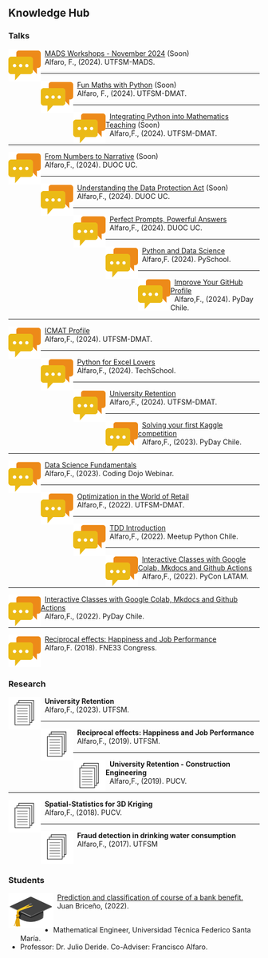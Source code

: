 ## Knowledge Hub



### Talks

<p>
<a href="https://fralfaro.github.io/MADS-Workshops/">
    <img src="../../images/research/talk.png"
      style="float:left; width:65px; height:65px;">
</a>
<span style="vertical-align:bottom">
&nbsp <a href="https://fralfaro.github.io/MADS-Workshops/">MADS Workshops - November 2024</a> (Soon)<br>
&nbsp Alfaro, F., (2024). UTFSM-MADS.
</span>
</p>

<hr size="30">

<p>
<a href="https://fralfaro.github.io/DMAT-SJ-Olimpiadas/">
    <img src="../../images/research/talk.png"
      style="float:left; width:65px; height:65px;">
</a>
<span style="vertical-align:bottom">
&nbsp <a href="https://fralfaro.github.io/DMAT-SJ-Olimpiadas/">Fun Maths with Python</a> (Soon)<br>
&nbsp Alfaro, F., (2024). UTFSM-DMAT.
</span>
</p>

<hr size="30">

<p>
<a href="https://fralfaro.github.io/DMAT-SJ-Olimpiadas/">
    <img src="../../images/research/talk.png"
      style="float:left; width:65px; height:65px;">
</a>
<span style="vertical-align:bottom">
&nbsp <a href="https://fralfaro.github.io/DMAT-SJ-Olimpiadas/">Integrating Python into Mathematics Teaching</a> (Soon)<br>
&nbsp  Alfaro,F., (2024). UTFSM-DMAT.
</span>
</p>

<hr size="30">


<p>
<a href="https://github.com/Seth-Nut/resources/tree/main/files">
    <img src="../../images/research/talk.png"
      style="float:left; width:65px; height:65px;">
</a>
<span style="vertical-align:bottom">
&nbsp <a href="https://github.com/Seth-Nut/resources/tree/main/files">From Numbers to Narrative</a> (Soon)<br>
&nbsp  Alfaro,F., (2024). DUOC UC.
</span>
</p>

<hr size="30">


<p>
<a href="https://github.com/Seth-Nut/resources/tree/main/files">
    <img src="../../images/research/talk.png"
      style="float:left; width:65px; height:65px;">
</a>
<span style="vertical-align:bottom">
&nbsp <a href="https://github.com/Seth-Nut/resources/tree/main/files">Understanding the Data Protection Act</a> (Soon)<br>
&nbsp  Alfaro,F., (2024). DUOC UC.
</span>
</p>

<hr size="30">


<p>
<a href="https://github.com/Seth-Nut/resources/blob/main/files/2024_09_13_chatgpt.pdf">
    <img src="../../images/research/talk.png"
      style="float:left; width:65px; height:65px;">
</a>
<span style="vertical-align:bottom">
&nbsp <a href="https://github.com/Seth-Nut/resources/blob/main/files/2024_09_13_chatgpt.pdf">Perfect Prompts, Powerful Answers</a><br>
&nbsp  Alfaro,F., (2024). DUOC UC.
</span>
</p>

<hr size="30">


<p>
<a href="https://pyschool.cl/">
    <img src="../../images/research/talk.png"
      style="float:left; width:65px; height:65px;">
</a>
<span style="vertical-align:bottom">
&nbsp <a href="https://pyschool.cl/">Python and Data Science</a> <br>
&nbsp  Alfaro,F. (2024). PySchool.

</span>
</p>

<hr size="30">


<p>
<a href="https://github.com/fralfaro/portfolio/blob/main/docs/files/talks/PyDayChile2024_talk.pdf">
    <img src="../../images/research/talk.png"
      style="float:left; width:65px; height:65px;">
</a>
<span style="vertical-align:bottom">
&nbsp <a href="https://github.com/fralfaro/portfolio/blob/main/docs/files/talks/PyDayChile2024_talk.pdf">Improve Your GitHub Profile</a> <br>
&nbsp  Alfaro,F., (2024). PyDay Chile.
</span>
</p>

<hr size="30">

<p>
<a href="https://github.com/fralfaro/portfolio/blob/main/docs/files/talks/icmat_intro.pdf">
    <img src="../../images/research/talk.png"
      style="float:left; width:65px; height:65px;">
</a>
<span style="vertical-align:bottom">
&nbsp <a href="https://github.com/fralfaro/portfolio/blob/main/docs/files/talks/icmat_intro.pdf">ICMAT Profile</a> <br>
&nbsp  Alfaro,F., (2024). UTFSM-DMAT.
</span>
</p>

<hr size="30">

<p>
<a href="https://github.com/fralfaro/portfolio/blob/main/docs/files/talks/python_excel.pdf">
    <img src="../../images/research/talk.png"
      style="float:left; width:65px; height:65px;">
</a>
<span style="vertical-align:bottom">
&nbsp <a href="https://github.com/fralfaro/portfolio/blob/main/docs/files/talks/python_excel.pdf">Python for Excel Lovers</a> <br>
&nbsp  Alfaro,F., (2024). TechSchool.
</span>
</p>

<hr size="30">


<p>
<a href="https://github.com/fralfaro/portfolio/blob/main/docs/files/talks/MAT283_2024S1_talk.pdf">
    <img src="../../images/research/talk.png"
      style="float:left; width:65px; height:65px;">
</a>
<span style="vertical-align:bottom">
&nbsp <a href="https://github.com/fralfaro/portfolio/blob/main/docs/files/talks/MAT283_2024S1_talk.pdf">University Retention</a> <br>
&nbsp  Alfaro,F., (2024). UTFSM-DMAT.
</span>
</p>

<hr size="30">

<p>
<a href="https://github.com/fralfaro/portfolio/blob/main/docs/files/talks/PyDayChile2023_talk.pdf">
    <img src="../../images/research/talk.png"
      style="float:left; width:65px; height:65px;">
</a>
<span style="vertical-align:bottom">
&nbsp <a href="https://github.com/fralfaro/portfolio/blob/main/docs/files/talks/PyDayChile2023_talk.pdf">Solving your first Kaggle competition</a> <br>
&nbsp  Alfaro,F., (2023). PyDay Chile.
</span>
</p>

<hr size="30">

<p>
<a href="https://github.com/fralfaro/portfolio/blob/main/docs/files/talks/cd_intro_ds_talk.pdf">
    <img src="../../images/research/talk.png"
      style="float:left; width:65px; height:65px;">
</a>
<span style="vertical-align:bottom">
&nbsp <a href="https://github.com/fralfaro/portfolio/blob/main/docs/files/talks/cd_intro_ds_talk.pdf">Data Science Fundamentals</a> <br>
&nbsp  Alfaro,F., (2023). Coding Dojo Webinar.
</span>
</p>

<hr size="30">

<p>
<a href="https://github.com/fralfaro/portfolio/blob/main/docs/files/talks/workshop_optimization_talk.pdf">
    <img src="../../images/research/talk.png"
      style="float:left; width:65px; height:65px;">
</a>
<span style="vertical-align:bottom">
&nbsp <a href="https://github.com/fralfaro/portfolio/blob/main/docs/files/talks/workshop_optimization_talk.pdf">Optimization in the World of Retail</a> <br>
&nbsp  Alfaro,F., (2022). UTFSM-DMAT.
</span>
</p>

<hr size="30">

<p>
<a href="https://github.com/fralfaro/portfolio/blob/main/docs/files/talks/MeetupPythonChile_20220929_talk.pdf">
    <img src="../../images/research/talk.png"
      style="float:left; width:65px; height:65px;">
</a>
<span style="vertical-align:bottom">
&nbsp <a href="https://github.com/fralfaro/portfolio/blob/main/docs/files/talks/MeetupPythonChile_20220929_talk.pdf">TDD Introduction</a> <br>
&nbsp  Alfaro,F., (2022). Meetup Python Chile.
</span>
</p>

<hr size="30">

<p>
<a href="https://github.com/fralfaro/portfolio/blob/main/docs/files/talks/PyConLatam2022_talk.pdf">
    <img src="../../images/research/talk.png"
      style="float:left; width:65px; height:65px;">
</a>
<span style="vertical-align:bottom">
&nbsp <a href="https://github.com/fralfaro/portfolio/blob/main/docs/files/talks/PyConLatam2022_talk.pdf">Interactive Classes with Google Colab, Mkdocs and Github Actions</a> <br>
&nbsp  Alfaro,F., (2022). PyCon LATAM.
</span>
</p>

<hr size="30">

<p>
<a href="https://github.com/fralfaro/portfolio/blob/main/docs/files/talks/PyDayChile2022_talk.pdf">
    <img src="../../images/research/talk.png"
      style="float:left; width:65px; height:65px;">
</a>
<span style="vertical-align:bottom">
&nbsp <a href="https://github.com/fralfaro/portfolio/blob/main/docs/files/talks/PyDayChile2022_talk.pdf">Interactive Classes with Google Colab, Mkdocs and Github Actions</a> <br>
&nbsp  Alfaro,F., (2022). PyDay Chile.
</span>
</p>

<hr size="30">

<p>
<a href="https://github.com/fralfaro/portfolio/blob/main/docs/files/talks/FNE33_talk.pdf">
    <img src="../../images/research/talk.png"
      style="float:left; width:65px; height:65px;">
</a>
<span style="vertical-align:bottom">
&nbsp <a href="https://github.com/fralfaro/portfolio/blob/main/docs/files/talks/FNE33_talk.pdf">Reciprocal effects: Happiness and Job Performance</a> <br>
&nbsp  Alfaro,F. (2018). FNE33 Congress.
</span>
</p>


<br>

### Research

<p>
<img src="../../images/research/paper.png" alt="Smiley face image"
style="float:left; width:65px; height:65px;">
<span style="vertical-align:bottom">
&nbsp <strong> University Retention</strong> <br>
&nbsp  Alfaro,F., (2023). UTFSM.
</span>
</p>

<hr size="30">

<p>
<img src="../../images/research/paper.png" alt="Smiley face image"
style="float:left; width:65px; height:65px;">
<span style="vertical-align:bottom">
&nbsp <strong> Reciprocal effects: Happiness and Job Performance</strong> <br>
&nbsp  Alfaro,F., (2019). UTFSM.
</span>
</p>

<hr size="30">


<p>
<img src="../../images/research/paper.png" alt="Smiley face image"
style="float:left; width:65px; height:65px;">
<span style="vertical-align:bottom">
&nbsp <strong> University Retention - Construction Engineering</strong> <br>
&nbsp  Alfaro,F., (2019). PUCV. 
</span>
</p>

<hr size="30">

<p>
<img src="../../images/research/paper.png" alt="Smiley face image"
style="float:left; width:65px; height:65px;">
<span style="vertical-align:bottom">
&nbsp <strong> Spatial-Statistics for 3D Kriging</strong> <br>
&nbsp  Alfaro,F., (2018). PUCV.
</span>
</p>
 
<hr size="30">

<p>
<img src="../../images/research/paper.png" alt="Smiley face image"
style="float:left; width:65px; height:65px;">
<span style="vertical-align:bottom">
&nbsp <strong> Fraud detection in drinking water consumption</strong> <br>
&nbsp  Alfaro,F., (2017). UTFSM
</span>
</p>

<br>

### Students

<p>
<a href="https://github.com/fralfaro/portfolio/blob/main/docs/files/students/memoria_juan.pdf">
    <img src="../../images/research/hat.png" alt="Smiley face image"
style="float:left; width:90px; height:70px;">
</a>
<span style="vertical-align:bottom">
&nbsp <a href="https://github.com/fralfaro/portfolio/blob/main/docs/files/students/memoria_juan.pdf">Prediction and classification of course of a bank benefit.</a> <br>
&nbsp Juan Briceño, (2022). <br>
</span> <br>
</p>

* Mathematical Engineer, Universidad Técnica Federico Santa María.
* Professor: Dr. Julio Deride. Co-Adviser: Francisco Alfaro.